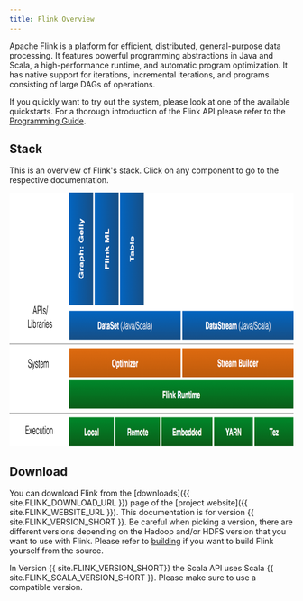```yaml
---
title: Flink Overview
---
```

<!--
Licensed to the Apache Software Foundation (ASF) under one
or more contributor license agreements.  See the NOTICE file
distributed with this work for additional information
regarding copyright ownership.  The ASF licenses this file
to you under the Apache License, Version 2.0 (the
"License"); you may not use this file except in compliance
with the License.  You may obtain a copy of the License at

  http://www.apache.org/licenses/LICENSE-2.0

Unless required by applicable law or agreed to in writing,
software distributed under the License is distributed on an
"AS IS" BASIS, WITHOUT WARRANTIES OR CONDITIONS OF ANY
KIND, either express or implied.  See the License for the
specific language governing permissions and limitations
under the License.
-->

Apache Flink is a platform for efficient, distributed, general-purpose data processing.
It features powerful programming abstractions in Java and Scala, a high-performance runtime, and
automatic program optimization. It has native support for iterations, incremental iterations, and
programs consisting of large DAGs of operations.

If you quickly want to try out the system, please look at one of the available quickstarts. For
a thorough introduction of the Flink API please refer to the
[Programming Guide](programming_guide.html).

## Stack

This is an overview of Flink's stack. Click on any component to go to the respective documentation.

<img src="img/overview-stack-0.9.png" width="893" height="450" alt="Stack" usemap="#overview-stack">

<map name="overview-stack">
  <area shape="rect" coords="188,0,263,200" alt="Graph API: Gelly" href="gelly_guide.html">
  <!-- <area shape="rect" coords="268,0,343,200" alt="Flink ML" href="ml.htm"> -->
  <area shape="rect" coords="348,0,423,200" alt="Table" href="table.html">

  <area shape="rect" coords="188,205,538,260" alt="DataSet API (Java/Scala)" href="programming_guide.html">
  <area shape="rect" coords="543,205,893,260" alt="DataStream API (Java/Scala)" href="streaming_guide.html">

  <area shape="rect" coords="188,275,538,330" alt="Optimizer" href="optimizer.html">
  <!-- <area shape="rect" coords="543,275,893,330" alt="Stream Builder" href="streambuilder.html"> -->

  <area shape="rect" coords="188,335,893,385" alt="Flink Runtime" href="internal_general_arch.html">

  <area shape="rect" coords="188,405,328,455" alt="Local" href="local_execution.html">
  <area shape="rect" coords="333,405,473,455" alt="Remote" href="cluster_execution.html">
  <area shape="rect" coords="478,405,638,455" alt="Embedded" href="local_execution.html">
  <area shape="rect" coords="643,405,765,455" alt="YARN" href="yarn_setup.html">
  <area shape="rect" coords="770,405,893,455" alt="Tez" href="flink_on_tez_guide.html">
</map>

## Download

You can download Flink from the [downloads]({{ site.FLINK_DOWNLOAD_URL }}) page
of the [project website]({{ site.FLINK_WEBSITE_URL }}). This documentation is for version {{ site.FLINK_VERSION_SHORT }}. Be careful
when picking a version, there are different versions depending on the Hadoop and/or
HDFS version that you want to use with Flink. Please refer to [building](building.html) if you
want to build Flink yourself from the source.

In Version {{ site.FLINK_VERSION_SHORT}} the Scala API uses Scala {{ site.FLINK_SCALA_VERSION_SHORT }}. Please make
sure to use a compatible version.
